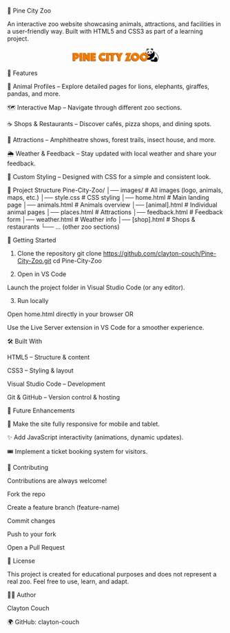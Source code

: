 🐾 Pine City Zoo

An interactive zoo website showcasing animals, attractions, and facilities in a user-friendly way.
Built with HTML5 and CSS3 as part of a learning project.

<p align="center"> <img src="images/logo.png" alt="Pine City Zoo Logo" width="200"/> </p>
🌟 Features

🦁 Animal Profiles – Explore detailed pages for lions, elephants, giraffes, pandas, and more.

🗺️ Interactive Map – Navigate through different zoo sections.

☕ Shops & Restaurants – Discover cafés, pizza shops, and dining spots.

📍 Attractions – Amphitheatre shows, forest trails, insect house, and more.

🌦️ Weather & Feedback – Stay updated with local weather and share your feedback.

🎨 Custom Styling – Designed with CSS for a simple and consistent look.

📂 Project Structure
Pine-City-Zoo/
│── images/                   # All images (logo, animals, maps, etc.)
│── style.css                 # CSS styling
│── home.html                 # Main landing page
│── animals.html              # Animals overview
│── [animal].html             # Individual animal pages
│── places.html               # Attractions
│── feedback.html             # Feedback form
│── weather.html              # Weather info
│── [shop].html               # Shops & restaurants
└── ... (other zoo sections)

🚀 Getting Started
1. Clone the repository
git clone https://github.com/clayton-couch/Pine-City-Zoo.git
cd Pine-City-Zoo

2. Open in VS Code

Launch the project folder in Visual Studio Code (or any editor).

3. Run locally

Open home.html directly in your browser OR

Use the Live Server extension in VS Code for a smoother experience.

🛠️ Built With

HTML5 – Structure & content

CSS3 – Styling & layout

Visual Studio Code – Development

Git & GitHub – Version control & hosting

📌 Future Enhancements

📱 Make the site fully responsive for mobile and tablet.

✨ Add JavaScript interactivity (animations, dynamic updates).

🎟️ Implement a ticket booking system for visitors.

🤝 Contributing

Contributions are always welcome!

Fork the repo

Create a feature branch (feature-name)

Commit changes

Push to your fork

Open a Pull Request

📄 License

This project is created for educational purposes and does not represent a real zoo.
Feel free to use, learn, and adapt.

👨‍💻 Author

Clayton Couch

🌍 GitHub: clayton-couch
